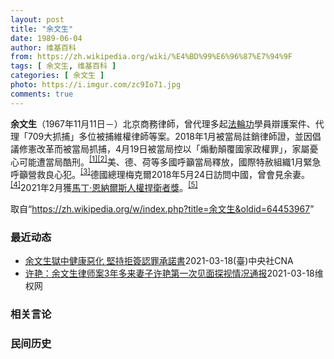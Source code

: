 ```yaml
---
layout: post
title: "余文生"
date: 1989-06-04
author: 维基百科
from: https://zh.wikipedia.org/wiki/%E4%BD%99%E6%96%87%E7%94%9F
tags: [ 余文生, 维基百科 ]
categories: [ 余文生 ]
photo: https://i.imgur.com/zc9Io71.jpg
comments: true
---
```

<div class="mw-parser-output">
<p><b>余文生</b>（1967年11月11日<span class="useeditintro" title="Template:BLP editintro">－</span>）北京商務律師，曾代理多起<a href="/wiki/%E6%B3%95%E8%BC%AA%E5%8A%9F" class="mw-redirect" title="法輪功">法輪功</a>學員辯護案件、代理「709大抓捕」多位被捕維權律師等案。2018年1月被當局註銷律師證，並因倡議修憲改革而被當局抓捕，4月19日被當局控以「煽動顛覆國家政權罪」，家屬憂心可能遭當局酷刑。<sup id="cite_ref-EPO0420_1-0" class="reference"><a href="#cite_note-EPO0420-1">[1]</a></sup><sup id="cite_ref-bbc17_2-0" class="reference"><a href="#cite_note-bbc17-2">[2]</a></sup>美、德、荷等多國呼籲當局釋放，國際特赦組織1月緊急呼籲營救良心犯。<sup id="cite_ref-amnesty_3-0" class="reference"><a href="#cite_note-amnesty-3">[3]</a></sup>德國總理梅克爾2018年5月24日訪問中國，曾會見余妻。<sup id="cite_ref-4" class="reference"><a href="#cite_note-4">[4]</a></sup>2021年2月獲<a href="/wiki/%E9%A9%AC%E4%B8%81%C2%B7%E6%81%A9%E7%BA%B3%E5%B0%94%E6%96%AF%E4%BA%BA%E6%9D%83%E6%8D%8D%E5%8D%AB%E8%80%85%E5%A5%96" title="马丁·恩纳尔斯人权捍卫者奖">馬丁·恩納爾斯人權捍衛者獎</a>。<sup id="cite_ref-5" class="reference"><a href="#cite_note-5">[5]</a></sup>
</p>
</div><noscript><img src="//zh.wikipedia.org/wiki/Special:CentralAutoLogin/start?type=1x1" alt="" title="" width="1" height="1" style="border: none; position: absolute;"></noscript>
<div class="printfooter">取自“<a dir="ltr" href="https://zh.wikipedia.org/w/index.php?title=余文生&amp;oldid=64453967">https://zh.wikipedia.org/w/index.php?title=余文生&amp;oldid=64453967</a>”</div><div id="recent-news"><h3>最近动态</h3><ul><li><a href="https://nodebe4.github.io/waimei/2021-03-18/%E4%BD%99%E6%96%87%E7%94%9F%E7%8D%84%E4%B8%AD%E5%81%A5%E5%BA%B7%E6%83%A1%E5%8C%96-%E5%A0%85%E6%8C%81%E6%8B%92%E7%B0%BD%E8%AA%8D%E7%BD%AA%E6%89%BF%E8%AB%BE%E6%9B%B8" title="余文生獄中健康惡化 堅持拒簽認罪承諾書—— （中央社台北18日電）中國維權律師余文生入獄迄今已3年，他的妻子許艷日前終於獲准前往探視後指出，余文生在獄中健康惡化，連應付日常生活也有困難，但他堅持...">余文生獄中健康惡化 堅持拒簽認罪承諾書</a><time>2021-03-18</time><a class="tag">(臺)中央社CNA</a></li>
<li><a href="https://nodebe4.github.io/waimei/2021-03-18/%E8%AE%B8%E8%89%B3-%E4%BD%99%E6%96%87%E7%94%9F%E5%BE%8B%E5%B8%88%E6%A1%883%E5%B9%B4%E5%A4%9A%E6%9D%A5%E5%A6%BB%E5%AD%90%E8%AE%B8%E8%89%B3%E7%AC%AC%E4%B8%80%E6%AC%A1%E8%A7%81%E9%9D%A2%E6%8E%A2%E8%A7%86%E6%83%85%E5%86%B5%E9%80%9A%E6%8A%A5" title="许艳：余文生律师案3年多来妻子许艳第一次见面探视情况通报—— 2021年3月15日，许艳在江苏当地朋友的帮助陪伴下，第二次到达南京监狱探视余文生律师，这次，也是3年多来，许艳第一次隔着一个玻璃，...">许艳：余文生律师案3年多来妻子许艳第一次见面探视情况通报</a><time>2021-03-18</time><a class="tag">维权网</a></li>
</ul></div><div id="open-opinion"><h3>相关言论</h3><ul></ul></div><div id="mjls-record"><h3>民间历史</h3><ul></ul></div>
